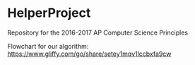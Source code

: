 # HelperProject


Repository for the 2016-2017 AP Computer Science Principles 

Flowchart for our algorithm: https://www.gliffy.com/go/share/setey1mqv1lccbxfa9cw

